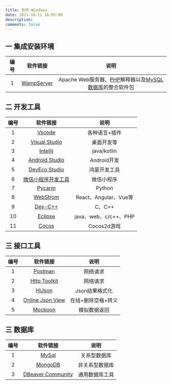 ```yaml
---
title: 软件-Windows
date: 2021-10-11 16:05:00
description: 
comments: false
---
```


## 一 集成安装环境

| 编号 |                          软件链接                          |                             说明                             |
| :--: | :--------------------------------------------------------: | :----------------------------------------------------------: |
|  1   | [WampServer](https://sourceforge.net/projects/wampserver/) | Apache Web服务器、[PHP](https://baike.baidu.com/item/PHP/9337)解释器以及[MySQL数据库](https://baike.baidu.com/item/MySQL数据库/10991669)的整合软件包 |

## 二 开发工具

| 编号 |                           软件链接                           |         说明          |
| :--: | :----------------------------------------------------------: | :-------------------: |
|  1   |           [Vscode](https://code.visualstudio.com/)           |     各种语言+插件     |
|  2   | [Visual Studio](https://visualstudio.microsoft.com/zh-hans/) |      桌面开发等       |
|  3   |         [Intellij](https://www.jetbrains.com/idea/)          |      java/kotlin      |
|  4   | [Android Studio](https://developer.android.google.cn/studio) |      Android开发      |
|  5   |       [DevEco Studio](https://hmxt.org/deveco-studio)        |     鸿蒙开发工具      |
|  6   |  [微信小程序开发工具](https://q.qq.com/wiki/tools/devtool/)  |      微信小程序       |
|  7   |         [Pycarm](https://www.jetbrains.com/pycharm/)         |        Python         |
|  8   |       [WebStrom](https://www.jetbrains.com/webstorm/)        | React、Angular、Vue等 |
|  9   |     [Dev-C++](https://sourceforge.net/projects/dev-cpp/)     |        C、C++         |
|  10  |        [Eclipse](https://www.eclipse.org/downloads/)         | java、web、c/c++、PHP |
|  11  |           [Cocos](https://www.cocos.com/creator/)            |      Cocos2d游戏      |

## 三 接口工具

| 编号 |                           软件链接                           |        说明        |
| :--: | :----------------------------------------------------------: | :----------------: |
|  1   |        [Postman](https://www.postman.com/downloads/)         |      网络请求      |
|  2   |        [Http Toolkit](https://github.com/httptoolkit)        |      网络请求      |
|  3   |         [HiJson](https://github.com/nblookup/HiJson)         |   Json结果格式化   |
|  4   | [Online Json View](http://www.ab173.com/json/jsonviewernew.php) | 在线+删除空格+转义 |
|  5   |           [Mockoon](https://mockoon.com/download/)           |    模拟数据返回    |

## 三 数据库

| 编号 |                     软件链接                     |      说明      |
| :--: | :----------------------------------------------: | :------------: |
|  1   |    [MySql](https://www.mysql.com/downloads/)     |  关系型数据库  |
|  2   | [MongoDB](https://www.mongodb.com/try#community) | 非关系型数据库 |
|  3   |     [DBeaver Community](https://dbeaver.io/)     | 通用数据库工具 |

